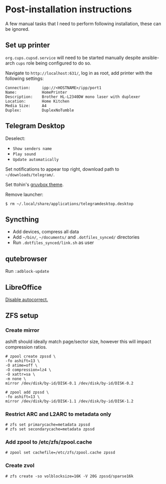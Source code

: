 # Post-installation instructions
A few manual tasks that I need to perform following installation, these can be
ignored.

## Set up printer
`org.cups.cupsd.service` will need to be started manually despite ansible-arch
`cups` role being configured to do so.

Navigate to `http://localhost:631/`, log in as root, add printer with the
following settings:
```
Connection:     ipp://<HOSTNAME>/ipp/port1
Name:           HomePrinter
Description:    Brother HL-L2340DW mono laser with duplexer
Location:       Home Kitchen
Media Size:     A4
Duplex:         DuplexNoTumble
```

## Telegram Desktop
Deselect:
- `Show senders name`
- `Play sound`
- `Update automatically`

Set notifications to appear top right, download path to `~/downloads/telegram/`.

Set ttohin's [gruvbox
theme](https://github.com/ttohin/tdesktop-gruvbox-dark-medium/).

Remove launcher:
```
$ rm ~/.local/share/applications/telegramdesktop.desktop
```

## Syncthing
- Add devices, compress all data
- Add `~/bin/`, `~/documents/` and `.dotfiles_synced/` directories
- Run `.dotfiles_synced/link.sh` as user

## qutebrowser
Run `:adblock-update`

## LibreOffice
[Disable
autocorrect.](https://help.libreoffice.org/Writer/Word_Completion_for_Text_Documents)

## ZFS setup
### Create mirror
ashift should ideally match page/sector size, however this will impact
compression ratios.
```
# zpool create zpssd \
-fo ashift=13 \
-O atime=off \
-O compression=lz4 \
-O xattr=sa \
-m none \
mirror /dev/disk/by-id/DISK-0.1 /dev/disk/by-id/DISK-0.2

# zpool add zpssd \
-fo ashift=13 \
mirror /dev/disk/by-id/DISK-1.1 /dev/disk/by-id/DISK-1.2
```

### Restrict ARC and L2ARC to metadata only
```
# zfs set primarycache=metadata zpssd
# zfs set secondarycache=metadata zpssd
```

### Add zpool to /etc/zfs/zpool.cache
```
# zpool set cachefile=/etc/zfs/zpool.cache zpssd
```

### Create zvol
```
# zfs create -so volblocksize=16K -V 20G zpssd/sparse16k
```
